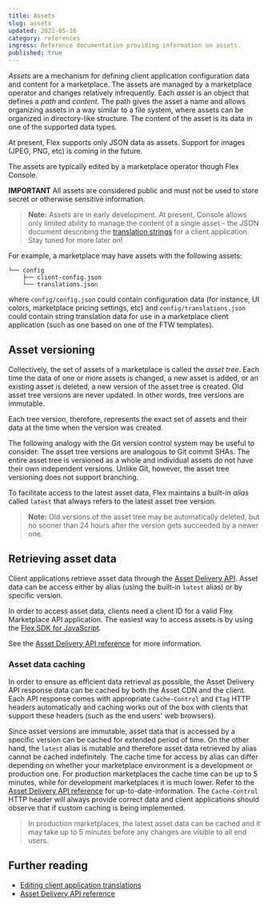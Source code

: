 ```yaml
---
title: Assets
slug: assets
updated: 2022-05-16
category: references
ingress: Reference documentation providing information on assets.
published: true
---
```


_Assets_ are a mechanism for defining client application configuration
data and content for a marketplace. The assets are managed by a
marketplace operator and changes relatively infrequently. Each _asset_
is an object that defines a _path_ and _content_. The path gives the
asset a name and allows organizing assets in a way similar to a file
system, where assets can be organized in directory-like structure. The
content of the asset is its data in one of the supported data types.

At present, Flex supports only JSON data as assets. Support for images
(JPEG, PNG, etc) is coming in the future.

The assets are typically edited by a marketplace operator though Flex
Console.

**IMPORTANT** All assets are considered public and must not be used to
store secret or otherwise sensitive information.

> **Note:** Assets are in early development. At present, Console allows
> only limited ability to manage the content of a single asset - the
> JSON document describing the
> [translation strings](/concepts/translations/) for a client
> application. Stay tuned for more later on!

For example, a marketplace may have assets with the following assets:

```shell
└── config
    ├── client-config.json
    └── translations.json
```

where `config/config.json` could contain configuration data (for
instance, UI colors, marketplace pricing settings, etc) and
`config/translations.json` could contain string translation data for use
in a marketplace client application (such as one based on one of the FTW
templates).

## Asset versioning

Collectively, the set of assets of a marketplace is called the _asset
tree_. Each time the data of one or more assets is changed, a new asset
is added, or an existing asset is deleted, a new version of the asset
tree is created. Old asset tree versions are never updated. In other
words, tree versions are immutable.

Each tree version, therefore, represents the exact set of assets and
their data at the time when the version was created.

The following analogy with the Git version control system may be useful
to consider: The asset tree versions are analogous to Git commit SHAs.
The entire asset tree is versioned as a whole and individual assets do
not have their own independent versions. Unlike Git, however, the asset
tree versioning does not support branching.

To facilitate access to the latest asset data, Flex maintains a built-in
_alias_ called `latest` that always refers to the latest asset tree
version.

> **Note:** Old versions of the asset tree may be automatically deleted,
> but no sooner than 24 hours after the version gets succeeded by a
> newer one.

## Retrieving asset data

Client applications retrieve asset data through the
[Asset Delivery API](https://www.sharetribe.com/api-reference/asset-delivery-api.html).
Asset data can be access either by alias (using the built-in `latest`
alias) or by specific version.

In order to access asset data, clients need a client ID for a valid Flex
Marketplace API application. The easiest way to access assets is by
using the
[Flex SDK for JavaScript](/concepts/js-sdk/#flex-sdk-for-javascript).

See the
[Asset Delivery API reference](https://www.sharetribe.com/api-reference/asset-delivery-api.html)
for more information.

### Asset data caching

In order to ensure as efficient data retrieval as possible, the Asset
Delivery API response data can be cached by both the Asset CDN and the
client. Each API response comes with appropriate `Cache-Control` and
`ETag` HTTP headers automatically and caching works out of the box with
clients that support these headers (such as the end users' web
browsers).

Since asset versions are immutable, asset data that is accessed by a
specific version can be cached for extended period of time. On the other
hand, the `latest` alias is mutable and therefore asset data retrieved
by alias cannot be cached indefinitely. The cache time for access by
alias can differ depending on whether your marketplace environment is a
development or production one. For production marketplaces the cache
time can be up to 5 minutes, while for development marketplaces it is
much lower. Refer to the
[Asset Delivery API reference](https://www.sharetribe.com/api-reference/asset-delivery-api.html)
for up-to-date-information. The `Cache-Control` HTTP header will always
provide correct data and client applications should observe that if
custom caching is being implemented.

> In production marketplaces, the latest asset data can be cached and it
> may take up to 5 minutes before any changes are visible to all end
> users.

## Further reading

- [Editing client application translations](/concepts/translations/)
- [Asset Delivery API reference](https://www.sharetribe.com/api-reference/asset-delivery-api.html)

